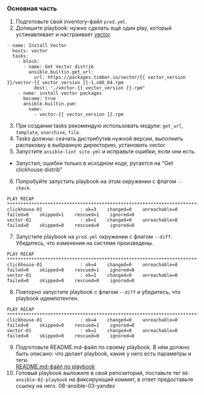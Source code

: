 ### Основная часть

1. Подготовьте свой inventory-файл `prod.yml`.
2. Допишите playbook: нужно сделать ещё один play, который устанавливает и настраивает [vector](https://vector.dev).
```Дописал плейбук
- name: Install Vector
  hosts: vector
  tasks:
    - block:
      - name: Get Vector distrib
        ansible.builtin.get_url:
          url: https://packages.timber.io/vector/{{ vector_version }}/vector-{{ vector_version }}-1.x86_64.rpm
          dest: "./vector-{{ vector_version }}.rpm"
    - name: install vector packages
      become: true
      ansible.builtin.yum:
        name:
          - vector-{{ vector_version }}.rpm
```

3. При создании tasks рекомендую использовать модули: `get_url`, `template`, `unarchive`, `file`.
4. Tasks должны: скачать дистрибутив нужной версии, выполнить распаковку в выбранную директорию, установить vector.
5. Запустите `ansible-lint site.yml` и исправьте ошибки, если они есть.
 *  Запустил, ошибки только в исходном коде, ругается на "Get clickhouse distrib"
6. Попробуйте запустить playbook на этом окружении с флагом `--check`.
```OK!
PLAY RECAP ***********************************************************************************************************************************
clickhouse-01              : ok=3    changed=0    unreachable=0    failed=0    skipped=1    rescued=1    ignored=0   
vector-01                  : ok=1    changed=0    unreachable=0    failed=0    skipped=0    rescued=0    ignored=0  
```
7. Запустите playbook на `prod.yml` окружении с флагом `--diff`. Убедитесь, что изменения на системе произведены.
```OK!
PLAY RECAP ***********************************************************************************************************************************
clickhouse-01              : ok=4    changed=0    unreachable=0    failed=0    skipped=0    rescued=1    ignored=0   
vector-01                  : ok=1    changed=0    unreachable=0    failed=0    skipped=0    rescued=0    ignored=0   

```
8. Повторно запустите playbook с флагом `--diff` и убедитесь, что playbook идемпотентен.
```Сделано!
PLAY RECAP ***********************************************************************************************************************************
clickhouse-01              : ok=4    changed=0    unreachable=0    failed=0    skipped=0    rescued=1    ignored=0   
vector-01                  : ok=1    changed=0    unreachable=0    failed=0    skipped=0    rescued=0    ignored=0   

```
9. Подготовьте README.md-файл по своему playbook. В нём должно быть описано: что делает playbook, какие у него есть параметры и теги.  
<a href="https://github.com/dm-chv/mnt-homeworks/blob/MNT-video/08-ansible-02-playbook/playbook/README.md">README.md-файл по playbook</a>
10. Готовый playbook выложите в свой репозиторий, поставьте тег `08-ansible-02-playbook` на фиксирующий коммит, в ответ предоставьте ссылку на него. 
08-ansible-03-yandex